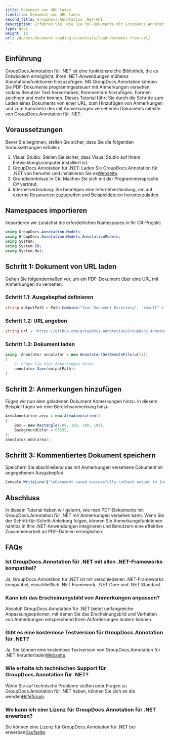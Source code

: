 ```yaml
---
title: Dokument von URL laden
linktitle: Dokument von URL laden
second_title: GroupDocs.Annotation .NET-API
description: Erfahren Sie, wie Sie PDF-Dokumente mit GroupDocs.Annotation für .NET programmgesteuert mit Anmerkungen versehen. Schritt-für-Schritt-Anleitung mit Codebeispielen.
type: docs
weight: 15
url: /de/net/document-loading-essentials/load-document-from-url/
---
```

## Einführung
GroupDocs.Annotation für .NET ist eine funktionsreiche Bibliothek, die es Entwicklern ermöglicht, ihren .NET-Anwendungen mühelos Annotationsfunktionen hinzuzufügen. Mit GroupDocs.Annotation können Sie PDF-Dokumente programmgesteuert mit Anmerkungen versehen, sodass Benutzer Text hervorheben, Kommentare hinzufügen, Formen zeichnen und mehr können. Dieses Tutorial führt Sie durch die Schritte zum Laden eines Dokuments von einer URL, zum Hinzufügen von Anmerkungen und zum Speichern des mit Anmerkungen versehenen Dokuments mithilfe von GroupDocs.Annotation für .NET.
## Voraussetzungen
Bevor Sie beginnen, stellen Sie sicher, dass Sie die folgenden Voraussetzungen erfüllen:
1. Visual Studio: Stellen Sie sicher, dass Visual Studio auf Ihrem Entwicklungscomputer installiert ist.
2.  GroupDocs.Annotation für .NET: Laden Sie GroupDocs.Annotation für .NET von herunter und installieren Sie es[Webseite](https://releases.groupdocs.com/annotation/net/).
3. Grundkenntnisse in C#: Machen Sie sich mit der Programmiersprache C# vertraut.
4. Internetverbindung: Sie benötigen eine Internetverbindung, um auf externe Ressourcen zuzugreifen und Beispieldateien herunterzuladen.

## Namespaces importieren
Importieren wir zunächst die erforderlichen Namespaces in Ihr C#-Projekt:
```csharp
using GroupDocs.Annotation.Models;
using GroupDocs.Annotation.Models.AnnotationModels;
using System;
using System.IO;
using System.Net;
```
## Schritt 1: Dokument von URL laden
Gehen Sie folgendermaßen vor, um ein PDF-Dokument über eine URL mit Anmerkungen zu versehen:
### Schritt 1.1: Ausgabepfad definieren
```csharp
string outputPath = Path.Combine("Your Document Directory", "result" + Path.GetExtension("input.pdf"));
```
### Schritt 1.2: URL angeben
```csharp
string url = "https://github.com/groupdocs-annotation/GroupDocs.Annotation-for-.NET/blob/master/Examples/Resources/SampleFiles/input.pdf?raw=true";
```
### Schritt 1.3: Dokument laden
```csharp
using (Annotator annotator = new Annotator(GetRemoteFile(url)))
{
    // Fügen Sie hier Anmerkungen hinzu
    annotator.Save(outputPath);
}
```
## Schritt 2: Anmerkungen hinzufügen
Fügen wir nun dem geladenen Dokument Anmerkungen hinzu. In diesem Beispiel fügen wir eine Bereichsanmerkung hinzu:
```csharp
AreaAnnotation area = new AreaAnnotation()
{
    Box = new Rectangle(100, 100, 100, 100),
    BackgroundColor = 65535,
};
annotator.Add(area);
```
## Schritt 3: Kommentiertes Dokument speichern
Speichern Sie abschließend das mit Anmerkungen versehene Dokument im angegebenen Ausgabepfad:
```csharp
Console.WriteLine($"\nDocument saved successfully.\nCheck output in {outputPath}.");
```

## Abschluss
In diesem Tutorial haben wir gelernt, wie man PDF-Dokumente mit GroupDocs.Annotation für .NET mit Anmerkungen versehen kann. Wenn Sie der Schritt-für-Schritt-Anleitung folgen, können Sie Anmerkungsfunktionen nahtlos in Ihre .NET-Anwendungen integrieren und Benutzern eine effektive Zusammenarbeit an PDF-Dateien ermöglichen.

## FAQs
### Ist GroupDocs.Annotation für .NET mit allen .NET-Frameworks kompatibel?
Ja, GroupDocs.Annotation für .NET ist mit verschiedenen .NET-Frameworks kompatibel, einschließlich .NET Framework, .NET Core und .NET Standard.
### Kann ich das Erscheinungsbild von Anmerkungen anpassen?
Absolut! GroupDocs.Annotation für .NET bietet umfangreiche Anpassungsoptionen, mit denen Sie das Erscheinungsbild und Verhalten von Anmerkungen entsprechend Ihren Anforderungen ändern können.
### Gibt es eine kostenlose Testversion für GroupDocs.Annotation für .NET?
 Ja, Sie können eine kostenlose Testversion von GroupDocs.Annotation für .NET herunterladen[Webseite](https://releases.groupdocs.com/).
### Wie erhalte ich technischen Support für GroupDocs.Annotation für .NET?
 Wenn Sie auf technische Probleme stoßen oder Fragen zu GroupDocs.Annotation für .NET haben, können Sie sich an die wenden[Hilfeforum](https://forum.groupdocs.com/c/annotation/10).
### Wo kann ich eine Lizenz für GroupDocs.Annotation für .NET erwerben?
 Sie können eine Lizenz für GroupDocs.Annotation für .NET bei erwerben[Kaufseite](https://purchase.groupdocs.com/buy).